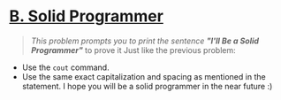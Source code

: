 # [B. Solid Programmer](https://codeforces.com/group/6uhngucRCe/contest/429548/problem/B)
> *This problem prompts you to print the sentence **"I'll Be a Solid Programmer"*** to prove it
Just like the previous problem:
 + Use the ```cout``` command.
 + Use the same exact capitalization and spacing as mentioned in the statement.
I hope you will be a solid programmer in the near future :)
